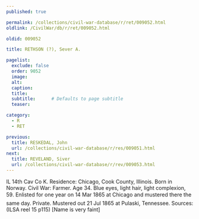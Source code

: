 ```yaml
---
published: true

permalink: /collections/civil-war-database/r/ret/009052.html
oldlink: /CivilWar/db/r/ret/009052.html

oldid: 009052

title: RETHSON (?), Sever A.

pagelist:
  exclude: false
  order: 9052
  image: 
  alt:
  caption:
  title:
  subtitle:      # Defaults to page subtitle
  teaser:

category: 
  - R 
  - RET

previous:
  title: RESKEDAL, John
  url: /collections/civil-war-database/r/res/009051.html  
next:
  title: REVELAND, Siver
  url: /collections/civil-war-database/r/rev/009053.html   
---
```

IL 14th Cav Co K. Residence: Chicago, Cook County, Illinois. Born in Norway. Civil War: Farmer. Age 34. Blue eyes, light hair, light complexion, 5&#146;9&#148;. Enlisted for one year on 14 Mar 1865 at Chicago and mustered there the same day. Private. Mustered out 21 Jul 1865 at Pulaski, Tennessee. Sources: (ILSA reel 15 p115) [Name is very faint]